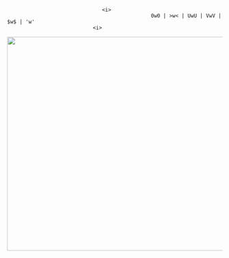           
                                   <i>
                                                   0w0 | >w< | UwU | VwV | $w$ | 'w'
                                <i>
   <p align="center"> 
   <img src="https://c.tenor.com/A7WS15hHQDEAAAAC/azur-lane-kaga.gif" width="800" height="500">
  
<p>
 

<!--
**pooh18528/pooh18528** is a ✨ _special_ ✨ repository because its `README.md` (this file) appears on your GitHub profile.


Here are some ideas to get you started:

- 🔭 I’m currently working on ...
- 🌱 I’m currently learning ...
- 👯 I’m looking to collaborate on ...
- 🤔 I’m looking for help with ...
- 💬 Ask me about ...
- 📫 How to reach me: ...
- 😄 Pronouns: ...
- ⚡ Fun fact: ...
-->
